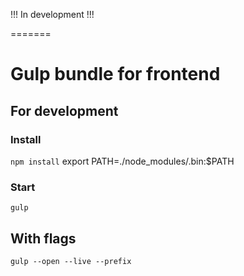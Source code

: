!!! In development !!!

=======
# Gulp bundle for frontend

## For development
### Install
```npm install```
export PATH=./node_modules/.bin:$PATH


### Start
```gulp```

## With flags
```
gulp --open --live --prefix
```